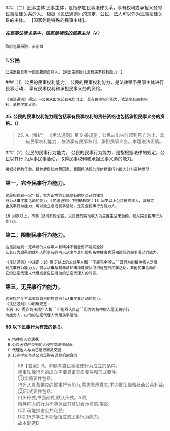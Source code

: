 ###（二）民事主体
    民事主体，是指参加民事法律关系，享有权利或承担义务的民事法律关系的人。
    根据《民法通则》的规定，公民、法人可以作为民事法律关系的主体。
    【国家则是特殊的民事主体】。

##### 在民事法律关系中，国家是特殊的民事主体（√）
    政府也要采购，买东西
    
### 1.公民
    公民是指具有一国国籍的自然人。【未出生的胎儿没有民事权利能力！】
    
###（1）公民的民事权利能力。
    公民的民事权利能力，是法律赋予民事主体进行民事活动，
    享有民事权利和承担民事义务的资格。
    
    《民法通则》规定，―公民从出生起到死亡时止，具有民事权利能力，依法享有民事权
    利、承担民事义务。
    
#### 25. 公民的民事权利能力既包括享有民事权利的责任资格也包括承担民事义务的资格。（）
>   25. A［解析］ 《民法通则》第 9 条规定：公民从出生时起到死亡时止，具
    有民事权利能力，依法享有民事权利，承担民事义务。本题说法正确。

###（2）公民的民事行为能力。
    公民的民事行为能力，是指根据法律的规定，公民以其行
    为从事民事活动，取得民事权利和承担民事义务的能力。
    
    根据公民的年龄、精神健康状态等因素，我国民法将公民的民事行为能力分为三种类型：
    
### 第一，完全民事行为能力。
    这是指达到一定年龄，智力正常的公民享有的以自己的独立
    行为从事民事活动的能力。《民法通则》中明确规定：18 周岁以上公民是成年人，具有完
    全民事行为能力，可以独立进行民事活动，是完全民事行为能力人。
    
    16 周岁以上，不满 18周岁的公民，以自己的劳动收入为主要生活来源的，视为完全民事行为能力人。
    
### 第二，限制民事行为能力。
    这是指达到一定年龄的未成年人和精神不健全而不能完全辨
    认其行为后果的成年人所享有的可以从事与其年龄和精神健康状况相适应的民事活动的能力。
    
    《民法通则》中规定：10 周岁以上的未成年人和``不能完全辨认``其行为的精神病人是限
    制民事行为能力人，可以从事与其年龄和精神健康状况相适应的民事活动，其他民事活动由
    它的法定代理人代理或者应征得他的法定代理人的同意。
    
### 第三，无民事行为能力。
    这是指完全不具有以自己的独立行为从事民事活动的能力。
    《民法通则》中明确规定：
    不满 10 周岁的未成年人和``不能辨认自己``行为的精神病人是无民事行
    为能力人，由他的法定代理人代理民事活动。
 
 #### 88.以下民事行为有效的是()。
     A.精神病人立遗嘱
     B.公民因财产受到他人侵害向法院起诉
     C.代理他人与自己进行商品交易
     D.15岁学生与某公司签购买计算机的合同
 >   88【答案】B。本题考查民事法律行为成立的条件。    
 民事法律行为的成立需要具备实质要件和形式要件:    
 ①实质要件包括:    
     行为人具备相应的民事行为能力,意思表示真实,不违反法律和社会公共利益;    
 ②形式要件包括:    
     口头形式,书面形式,默认形式。A项,    
     精神病人的行为不能保证其意思表示真实,排除;    
     C项,可能损害公共利益;    
     D项,15岁学生不具备相应的民事行为能力。    
     故本题选B    